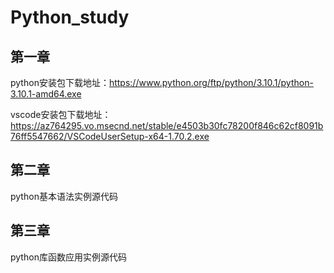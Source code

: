 # Python_study

## 第一章
python安装包下载地址：https://www.python.org/ftp/python/3.10.1/python-3.10.1-amd64.exe  

vscode安装包下载地址：https://az764295.vo.msecnd.net/stable/e4503b30fc78200f846c62cf8091b76ff5547662/VSCodeUserSetup-x64-1.70.2.exe  
## 第二章
python基本语法实例源代码  
## 第三章
python库函数应用实例源代码  


